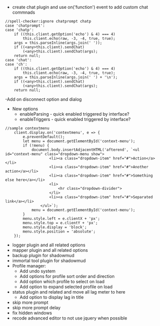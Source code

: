  - create chat plugin and use on('function') event to add custom chat commnads
```
//spell-checker:ignore chatprompt chatp
case 'chatprompt':
case 'chatp':
    if ((this.client.getOption('echo') & 4) === 4)
        this.client.echo(raw, -3, -4, true, true);
    args = this.parseInline(args.join(' '));
    if ((<any>this.client).sendChat)
        (<any>this.client).sendChat(args);
    return null;
case 'chat':
case 'ch':
    if ((this.client.getOption('echo') & 4) === 4)
        this.client.echo(raw, -3, -4, true, true);
    args = this.parseInline(args.join(' ') + '\n');
    if ((<any>this.client).sendChat)
        (<any>this.client).sendChat(args);
    return null;
```
-Add on disconnect option and dialog

- New options
    - enableParsing - quick enabled triggered by interface?
    - enableTriggers - quick enabled triggered by interface?

```
//sample contextmenu
    client.display.on('contextmenu', e => {
        e.preventDefault();
        let menu = document.getElementById('context-menu');
        if (!menu) {
            document.body.insertAdjacentHTML('afterend', `<ul id="context-menu" class="dropdown-menu show">
                    <li><a class="dropdown-item" href="#">Action</a></li>
                    <li><a class="dropdown-item" href="#">Another action</a></li>
                    <li><a class="dropdown-item" href="#">Something else here</a></li>
                    <li>
                        <hr class="dropdown-divider">
                    </li>
                    <li><a class="dropdown-item" href="#">Separated link</a></li>
                </ul>`);
            menu = document.getElementById('context-menu');
        }
        menu.style.left = e.clientX + 'px';
        menu.style.top = e.clientY + 'px';
        menu.style.display = 'block';
        menu.style.position = 'absolute';
    });
```

- logger plugin and all related options
- mapper plugin and all related options
- backup plugin for shadowmud
- immortal tool plugin for shadowmud
- Profile manager:
    - Add undo system
    - Add options for profile sort order and direction
    - Add option which profile to select on load
    - Add option to expand selected profile on load
- status plugin and related and move all lag meter to here
    - Add option to display lag in title
- skip more prompt
- skip more prompt delay
- fix hidden windows
- recode advanced editor to not use jquery when possible







